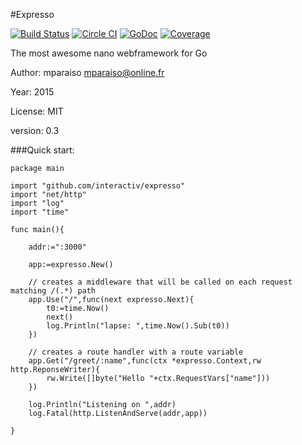 #Expresso

[![Build Status](https://travis-ci.org/interactiv/expresso.svg?branch=master)](https://travis-ci.org/interactiv/expresso) [![Circle CI](https://circleci.com/gh/interactiv/expresso.svg?style=svg)](https://circleci.com/gh/interactiv/expresso) [![GoDoc](https://godoc.org/github.com/interactiv/expresso?status.svg)](https://godoc.org/github.com/interactiv/expresso) [![Coverage](http://gocover.io/_badge/github.com/interactiv/expresso?0)](http://gocover.io/github.com/interactiv/expresso)

The most awesome nano webframework for Go
	
Author:  mparaiso <mparaiso@online.fr>

Year: 2015

License: MIT

version: 0.3

###Quick start:

	
	package main
	
	import "github.com/interactiv/expresso"
	import "net/http"
	import "log"
	import "time"
	
	func main(){
		
		addr:=":3000"
		
		app:=expresso.New()
		
		// creates a middleware that will be called on each request matching /(.*) path
		app.Use("/",func(next expresso.Next){
			t0:=time.Now()
			next()
			log.Println("lapse: ",time.Now().Sub(t0))
		})
		
		// creates a route handler with a route variable
		app.Get("/greet/:name",func(ctx *expresso.Context,rw http.ReponseWriter){
			rw.Write([]byte("Hello "+ctx.RequestVars["name"]))
		})
		
		log.Println("Listening on ",addr)
		log.Fatal(http.ListenAndServe(addr,app))
		
	}
